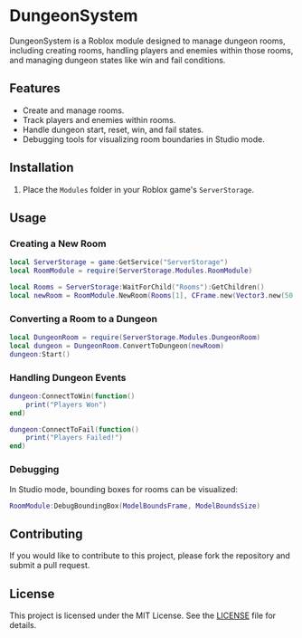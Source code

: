 # DungeonSystem

DungeonSystem is a Roblox module designed to manage dungeon rooms, including creating rooms, handling players and enemies within those rooms, and managing dungeon states like win and fail conditions.

## Features

- Create and manage rooms.
- Track players and enemies within rooms.
- Handle dungeon start, reset, win, and fail states.
- Debugging tools for visualizing room boundaries in Studio mode.

## Installation

1. Place the `Modules` folder in your Roblox game's `ServerStorage`.

## Usage

### Creating a New Room

```lua
local ServerStorage = game:GetService("ServerStorage")
local RoomModule = require(ServerStorage.Modules.RoomModule)

local Rooms = ServerStorage:WaitForChild("Rooms"):GetChildren()
local newRoom = RoomModule.NewRoom(Rooms[1], CFrame.new(Vector3.new(50, 0.5, 10)), "RoomName", workspace.Folder)
```

### Converting a Room to a Dungeon

```lua
local DungeonRoom = require(ServerStorage.Modules.DungeonRoom)
local dungeon = DungeonRoom.ConvertToDungeon(newRoom)
dungeon:Start()
```

### Handling Dungeon Events

```lua
dungeon:ConnectToWin(function()
    print("Players Won")
end)

dungeon:ConnectToFail(function()
    print("Players Failed!")
end)
```

### Debugging

In Studio mode, bounding boxes for rooms can be visualized:

```lua
RoomModule:DebugBoundingBox(ModelBoundsFrame, ModelBoundsSize)
```

## Contributing

If you would like to contribute to this project, please fork the repository and submit a pull request.

## License

This project is licensed under the MIT License. See the [LICENSE](LICENSE) file for details.
